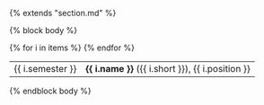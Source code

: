 {% extends "section.md" %}

{% block body %}
<table class="table table-hover">
{% for i in items %}
<tr>
  <td class='col-md-1'>{{ i.semester }}</td>
  <td><strong>{{ i.name }}</strong> ({{ i.short }}), {{ i.position }}</td>
</tr>
{% endfor %}
</table>
{% endblock body %}
